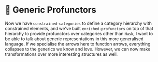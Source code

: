 # 🩻 Generic Profunctors

Now we have `constrained-categories` to define a category hierarchy with constrained elements, and we've built `enriched-profunctors` on top of that hierarchy to provide profunctors over categories other than `Hask`, I want to be able to talk about generic representations in this more generalised language. If we specialise the arrows here to function arrows, everything collapses to the generics we know and love. However, we can now make transformations over more interesting structures as well.